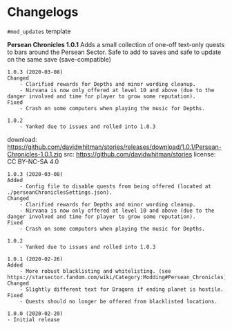# Changelogs

`#mod_updates` template

**Persean Chronicles 1.0.1**
Adds a small collection of one-off text-only quests to bars around the Persean Sector.
Safe to add to saves and safe to update on the same save (save-compatible)
```text
1.0.3 (2020-03-08)
Changed
    - Clarified rewards for Depths and minor wording cleanup.
    - Nirvana is now only offered at level 10 and above (due to the danger involved and time for player to grow some reputation).
Fixed
    - Crash on some computers when playing the music for Depths.

1.0.2
    - Yanked due to issues and rolled into 1.0.3
```

download: https://github.com/davidwhitman/stories/releases/download/1.0.1/Persean-Chronicles-1.0.1.zip
src: https://github.com/davidwhitman/stories
license: CC BY-NC-SA 4.0


```text
1.0.3 (2020-03-08)
Added
    - Config file to disable quests from being offered (located at ./perseanChroniclesSettings.json).
Changed
    - Clarified rewards for Depths and minor wording cleanup.
    - Nirvana is now only offered at level 10 and above (due to the danger involved and time for player to grow some reputation).
Fixed
    - Crash on some computers when playing the music for Depths.

1.0.2
    - Yanked due to issues and rolled into 1.0.3

1.0.1 (2020-02-26)
Added 
    - More robust blacklisting and whitelisting. (see https://starsector.fandom.com/wiki/Category:Modding#Persean_Chronicles)
Changed
    - Slightly different text for Dragons if ending planet is hostile.
Fixed
    - Quests should no longer be offered from blacklisted locations. 

1.0.0 (2020-02-20)
- Initial release
```
